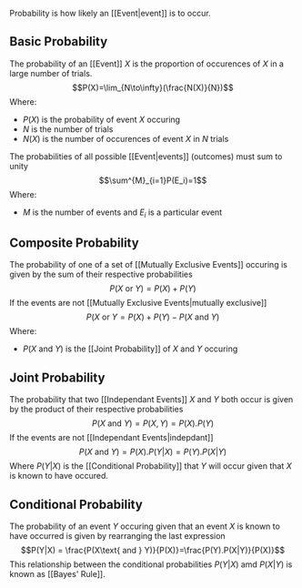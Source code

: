 Probability is how likely an [[Event|event]] is to occur.

## Basic Probability
The probability of an [[Event]] $X$ is the proportion of occurences of $X$ in a large number of trials.
$$P(X)=\lim_{N\to\infty}(\frac{N(X)}{N})$$
Where:
- $P(X)$ is the probability of event $X$ occuring
- $N$ is the number of trials
- $N(X)$ is the number of occurences of event $X$ in $N$ trials

The probabilities of all possible [[Event|events]] (outcomes) must sum to unity
$$\sum^{M}_{i=1}P(E_i)=1$$
Where:
- $M$ is the number of events and $E_i$ is a particular event

## Composite Probability
The probability of one of a set of [[Mutually Exclusive Events]] occuring is given by the sum of their respective probabilities
$$P(X \text{ or } Y) = P(X) + P(Y)$$
If the events are not [[Mutually Exclusive Events|mutually exclusive]]
$$P(X \text{ or } Y = P(X) + P(Y) - P(X \text{ and } Y)$$
Where:
- $P(X \text{ and } Y)$ is the [[Joint Probability]] of $X$ and $Y$ occuring

## Joint Probability
The probability that two [[Independant Events]] $X$ and $Y$ both occur is given by the product of their respective probabilities
$$P(X\text{ and } Y) = P(X,Y) = P(X).P(Y)$$
If the events are not [[Independant Events|indepdant]]
$$P(X\text{ and } Y) = P(X).P(Y|X) = P(Y) .P(X|Y)$$
Where $P(Y|X)$ is the [[Conditional Probability]] that $Y$ will occur given that $X$ is known to have occured.


## Conditional Probability
The probability of an event $Y$ occuring given that an event $X$ is known to have occurred is given by rearranging the last expression
$$P(Y|X) = \frac{P(X\text{ and } Y)}{P(X)}=\frac{P(Y).P(X|Y)}{P(X)}$$
This relationship between the conditional probabilities $P(Y|X)$ amd $P(X|Y)$ is known as [[Bayes' Rule]].
